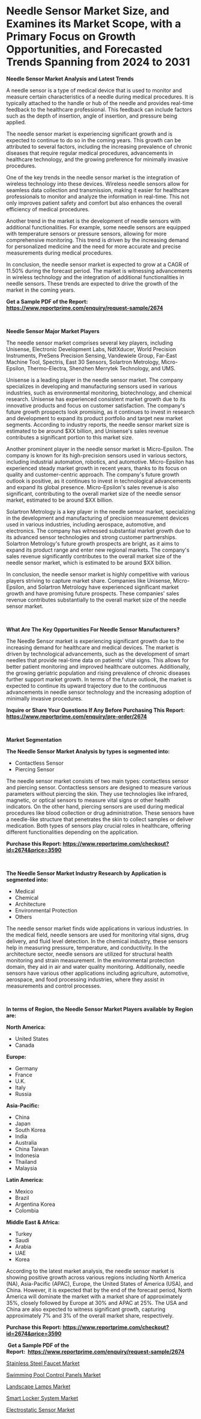 <p><h1>Needle Sensor Market Size, and Examines its Market Scope, with a Primary Focus on Growth Opportunities, and Forecasted Trends Spanning from 2024 to 2031</h1></p><p><strong>Needle Sensor Market Analysis and Latest Trends</strong></p>
<p><p>A needle sensor is a type of medical device that is used to monitor and measure certain characteristics of a needle during medical procedures. It is typically attached to the handle or hub of the needle and provides real-time feedback to the healthcare professional. This feedback can include factors such as the depth of insertion, angle of insertion, and pressure being applied.</p><p>The needle sensor market is experiencing significant growth and is expected to continue to do so in the coming years. This growth can be attributed to several factors, including the increasing prevalence of chronic diseases that require regular medical procedures, advancements in healthcare technology, and the growing preference for minimally invasive procedures.</p><p>One of the key trends in the needle sensor market is the integration of wireless technology into these devices. Wireless needle sensors allow for seamless data collection and transmission, making it easier for healthcare professionals to monitor and analyze the information in real-time. This not only improves patient safety and comfort but also enhances the overall efficiency of medical procedures.</p><p>Another trend in the market is the development of needle sensors with additional functionalities. For example, some needle sensors are equipped with temperature sensors or pressure sensors, allowing for more comprehensive monitoring. This trend is driven by the increasing demand for personalized medicine and the need for more accurate and precise measurements during medical procedures.</p><p>In conclusion, the needle sensor market is expected to grow at a CAGR of 11.50% during the forecast period. The market is witnessing advancements in wireless technology and the integration of additional functionalities in needle sensors. These trends are expected to drive the growth of the market in the coming years.</p></p>
<p><strong>Get a Sample PDF of the Report:&nbsp; <a href="https://www.reportprime.com/enquiry/request-sample/2674">https://www.reportprime.com/enquiry/request-sample/2674</a></strong></p>
<p>&nbsp;</p>
<p><strong>Needle Sensor Major Market Players</strong></p>
<p><p>The needle sensor market comprises several key players, including Unisense, Electronic Development Labs, NdtXducer, World Precision Instruments, PreSens Precision Sensing, Vandewiele Group, Far-East Machine Tool, Spectris, East 30 Sensors, Solartron Metrology, Micro-Epsilon, Thermo-Electra, Shenzhen Merrytek Technology, and UMS.</p><p>Unisense is a leading player in the needle sensor market. The company specializes in developing and manufacturing sensors used in various industries, such as environmental monitoring, biotechnology, and chemical research. Unisense has experienced consistent market growth due to its innovative products and focus on customer satisfaction. The company's future growth prospects look promising, as it continues to invest in research and development to expand its product portfolio and target new market segments. According to industry reports, the needle sensor market size is estimated to be around $XX billion, and Unisense's sales revenue contributes a significant portion to this market size.</p><p>Another prominent player in the needle sensor market is Micro-Epsilon. The company is known for its high-precision sensors used in various sectors, including industrial automation, robotics, and automotive. Micro-Epsilon has experienced steady market growth in recent years, thanks to its focus on quality and customer-centric approach. The company's future growth outlook is positive, as it continues to invest in technological advancements and expand its global presence. Micro-Epsilon's sales revenue is also significant, contributing to the overall market size of the needle sensor market, estimated to be around $XX billion.</p><p>Solartron Metrology is a key player in the needle sensor market, specializing in the development and manufacturing of precision measurement devices used in various industries, including aerospace, automotive, and electronics. The company has witnessed substantial market growth due to its advanced sensor technologies and strong customer partnerships. Solartron Metrology's future growth prospects are bright, as it aims to expand its product range and enter new regional markets. The company's sales revenue significantly contributes to the overall market size of the needle sensor market, which is estimated to be around $XX billion.</p><p>In conclusion, the needle sensor market is highly competitive with various players striving to capture market share. Companies like Unisense, Micro-Epsilon, and Solartron Metrology have experienced significant market growth and have promising future prospects. These companies' sales revenue contributes substantially to the overall market size of the needle sensor market.</p></p>
<p>&nbsp;</p>
<p><strong>What Are The Key Opportunities For Needle Sensor Manufacturers?</strong></p>
<p><p>The Needle Sensor market is experiencing significant growth due to the increasing demand for healthcare and medical devices. The market is driven by technological advancements, such as the development of smart needles that provide real-time data on patients' vital signs. This allows for better patient monitoring and improved healthcare outcomes. Additionally, the growing geriatric population and rising prevalence of chronic diseases further support market growth. In terms of the future outlook, the market is expected to continue its upward trajectory due to the continuous advancements in needle sensor technology and the increasing adoption of minimally invasive procedures.</p></p>
<p><strong>Inquire or Share Your Questions If Any Before Purchasing This Report: <a href="https://www.reportprime.com/enquiry/pre-order/2674">https://www.reportprime.com/enquiry/pre-order/2674</a></strong></p>
<p>&nbsp;</p>
<p><strong>Market Segmentation</strong></p>
<p><strong>The Needle Sensor Market Analysis by types is segmented into:</strong></p>
<p><ul><li>Contactless Sensor</li><li>Piercing Sensor</li></ul></p>
<p><p>The needle sensor market consists of two main types: contactless sensor and piercing sensor. Contactless sensors are designed to measure various parameters without piercing the skin. They use technologies like infrared, magnetic, or optical sensors to measure vital signs or other health indicators. On the other hand, piercing sensors are used during medical procedures like blood collection or drug administration. These sensors have a needle-like structure that penetrates the skin to collect samples or deliver medication. Both types of sensors play crucial roles in healthcare, offering different functionalities depending on the application.</p></p>
<p><strong>Purchase this Report:&nbsp;<a href="https://www.reportprime.com/checkout?id=2674&price=3590">https://www.reportprime.com/checkout?id=2674&price=3590</a></strong></p>
<p>&nbsp;</p>
<p><strong>The Needle Sensor Market Industry Research by Application is segmented into:</strong></p>
<p><ul><li>Medical</li><li>Chemical</li><li>Architecture</li><li>Environmental Protection</li><li>Others</li></ul></p>
<p><p>The needle sensor market finds wide applications in various industries. In the medical field, needle sensors are used for monitoring vital signs, drug delivery, and fluid level detection. In the chemical industry, these sensors help in measuring pressure, temperature, and conductivity. In the architecture sector, needle sensors are utilized for structural health monitoring and strain measurement. In the environmental protection domain, they aid in air and water quality monitoring. Additionally, needle sensors have various other applications including agriculture, automotive, aerospace, and food processing industries, where they assist in measurements and control processes.</p></p>
<p>&nbsp;</p>
<p><strong>In terms of Region, the Needle Sensor Market Players available by Region are:</strong></p>
<p>
    <p> <strong> North America: </strong>
        <ul>
            <li>United States</li>
            <li>Canada</li>
        </ul>
        </p> 
    <p> <strong> Europe: </strong>
        <ul>
            <li>Germany</li>
            <li>France</li>
            <li>U.K.</li>
            <li>Italy</li>
            <li>Russia</li>
        </ul>
        </p> 
    <p> <strong> Asia-Pacific: </strong>
        <ul>
            <li>China</li>
            <li>Japan</li>
            <li>South Korea</li>
            <li>India</li>
            <li>Australia</li>
            <li>China Taiwan</li>
            <li>Indonesia</li>
            <li>Thailand</li>
            <li>Malaysia</li>
        </ul>
        </p> 
    <p> <strong> Latin America: </strong>
        <ul>
            <li>Mexico</li>
            <li>Brazil</li>
            <li>Argentina Korea</li>
            <li>Colombia</li>
        </ul>
        </p> 
    <p> <strong> Middle East & Africa: </strong>
        <ul>
            <li>Turkey</li>
            <li>Saudi</li>
            <li>Arabia</li>
            <li>UAE</li>
            <li>Korea</li>
        </ul>
    </p>
    </p>
<p><p>According to the latest market analysis, the needle sensor market is showing positive growth across various regions including North America (NA), Asia-Pacific (APAC), Europe, the United States of America (USA), and China. However, it is expected that by the end of the forecast period, North America will dominate the market with a market share of approximately 35%, closely followed by Europe at 30% and APAC at 25%. The USA and China are also expected to witness significant growth, capturing approximately 7% and 3% of the overall market share, respectively.</p></p>
<p><strong>Purchase this Report: <a href="https://www.reportprime.com/checkout?id=2674&price=3590">https://www.reportprime.com/checkout?id=2674&price=3590</a></strong></p>
<p>&nbsp;<strong>Get a Sample PDF of the Report:&nbsp;&nbsp;<a href="https://www.reportprime.com/enquiry/request-sample/2674">https://www.reportprime.com/enquiry/request-sample/2674</a></strong></p>
<p><strong></strong></p>
<p><p><a href="https://www.linkedin.com/pulse/stainless-steel-faucet-market-size-share-global-analysis-jjenc/">Stainless Steel Faucet Market</a></p><p><a href="https://github.com/Chiragrp22/Market-Research-Report-List-2/blob/main/swimming-pool-control-panels-market.md">Swimming Pool Control Panels Market</a></p><p><a href="https://www.linkedin.com/pulse/landscape-lamps-market-size-share-amp-trends-analysis-98x8c/">Landscape Lamps Market</a></p><p><a href="https://www.linkedin.com/pulse/smart-locker-system-market-research-report-unlocks-analysis-qkuec/">Smart Locker System Market</a></p><p><a href="https://github.com/Chiragrp23/Market-Research-Report-List-2/blob/main/electrostatic-sensor-market.md">Electrostatic Sensor Market</a></p></p>